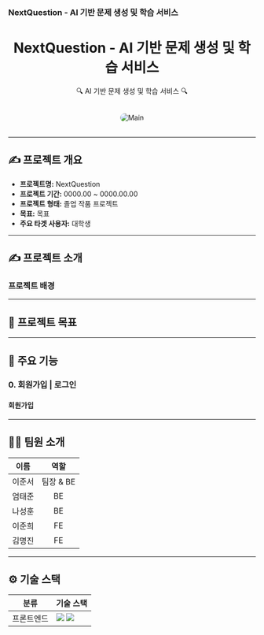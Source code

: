 ### NextQuestion - AI 기반 문제 생성 및 학습 서비스

<div align="center">
  <h1>NextQuestion - AI 기반 문제 생성 및 학습 서비스
</h1>
  <p>🔍 AI 기반 문제 생성 및 학습 서비스 🔍</p>
</div>

<br/>

<div align="center">
  <img src="./assets/Main.png" alt="Main" style="border-radius: 10px;"/>
</div>

<br/>

---

## ✍️ 프로젝트 개요

- **프로젝트명:** NextQuestion
- **프로젝트 기간:** 0000.00 ~ 0000.00.00
- **프로젝트 형태:** 졸업 작품 프로젝트
- **목표:** 목표
- **주요 타겟 사용자:** 대학생 

---

## ✍️ 프로젝트 소개

### 프로젝트 배경



---

## 🚀 프로젝트 목표



---

## 📌 주요 기능

### **0. 회원가입 | 로그인**

#### **회원가입**



---

## 🧑‍💻 팀원 소개

| **이름**    | **역할**        | 
|:-----------:|:---------------:|
| 이준서      | 팀장 & BE    | 
| 엄태준      | BE           | 
| 나성훈      | BE           | 
| 이준희      | FE           | 
| 김명진      | FE           | 

---

## ⚙️ 기술 스택

<table>
  <thead>
    <tr>
      <th>분류</th>
      <th>기술 스택</th>
    </tr>
  </thead>
  <tbody>
    <tr>
      <td>프론트엔드</td>
      <td>
        <img src="https://img.shields.io/badge/React-61DAFB?style=flat&logo=react&logoColor=white"/>
        <img src="https://img.shields.io/badge/TypeScript-3178C6?style=flat&logo=typescript&logoColor=white"/>
      </td>
    </tr>
  </tbody>
</table>
